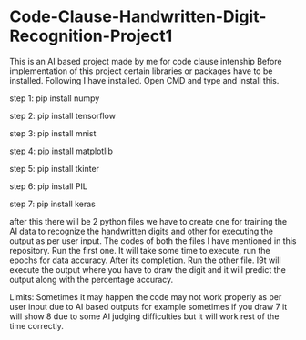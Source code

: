 # Code-Clause-Handwritten-Digit-Recognition-Project1
This is an AI based project made by me for code clause intenship 
Before implementation of this project certain libraries or packages have to be installed. Following I have installed. Open CMD and type and install this.

step 1: pip install numpy

step 2: pip install tensorflow

step 3: pip install mnist

step 4: pip install matplotlib

step 5: pip install tkinter

step 6: pip install PIL

step 7: pip install keras

after this there will be 2 python files we have to create one for training the AI data to recognize the handwritten digits and other for executing the output as per user input.
The codes of both the files I have mentioned in this repository.
Run the first one. It will take some time to execute, run the epochs for data accuracy. After its completion. Run the other file. I9t will execute the output where you have to draw the digit and it will predict the output along with the percentage accuracy.

Limits:
Sometimes it may happen the code may not work properly as per user input due to AI based outputs for example sometimes if you draw 7 it will show 8 due to some AI judging difficulties but it will work rest of the time correctly.
